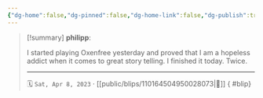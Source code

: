 ```yaml
---
{"dg-home":false,"dg-pinned":false,"dg-home-link":false,"dg-publish":true,"type":"blip","disabled rules":["yaml-title","yaml-title-alias","file-name-heading"],"title":"philipp on mastodon @ 2023-04-08","created-date":"2023-04-08T18:02:23","id":110164504950028080,"updated-date":"2025-05-02T08:50:43","dg-path":"blips/110164504950028073.md","permalink":"/blips/110164504950028073/","dgPassFrontmatter":true,"created":"2023-04-08T18:02:23","updated":"2025-05-02T08:50:43"}
---
```


> [!summary] **philipp**:
>
> I started playing Oxenfree yesterday and proved that I am a hopeless addict when it comes to great story telling. I finished it today. Twice.
> - - -
>
> 🗓️ `Sat, Apr 8, 2023` · [[public/blips/110164504950028073\|🔗]]
{ #blip}


